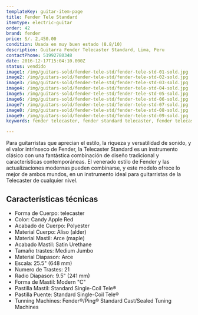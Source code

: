 ```yaml
---
templateKey: guitar-item-page
title: Fender Tele Standard
itemtype: electric-guitar
order: 42
brand: fender
price: S/. 2,450.00
condition: Usada en muy buen estado (8.8/10)
description: Guitarra Fender Telecaster Standard, Lima, Peru
contactPhone: 51992780348
date: 2016-12-17T15:04:10.000Z
status: vendido
image1: /img/guitars-sold/fender-tele-std/fender-tele-std-01-sold.jpg
image2: /img/guitars-sold/fender-tele-std/fender-tele-std-02-sold.jpg
image3: /img/guitars-sold/fender-tele-std/fender-tele-std-03-sold.jpg
image4: /img/guitars-sold/fender-tele-std/fender-tele-std-04-sold.jpg
image5: /img/guitars-sold/fender-tele-std/fender-tele-std-05-sold.jpg
image6: /img/guitars-sold/fender-tele-std/fender-tele-std-06-sold.jpg
image7: /img/guitars-sold/fender-tele-std/fender-tele-std-07-sold.jpg
image8: /img/guitars-sold/fender-tele-std/fender-tele-std-08-sold.jpg
image9: /img/guitars-sold/fender-tele-std/fender-tele-std-09-sold.jpg
keywords: fender telecaster, fender standard telecaster, fender telecaster, fender telecaster

---
```

Para guitarristas que aprecian el estilo, la riqueza y versatilidad de sonido, y el valor intrínseco de Fender, la Telecaster Standard es un instrumento clásico con una fantástica combinación de diseño tradicional y características contemporáneas. El venerado estilo de Fender y las actualizaciones modernas pueden combinarse, y este modelo ofrece lo mejor de ambos mundos, en un instrumento ideal para guitarristas de la Telecaster de cualquier nivel. 

## Características técnicas

* Forma de Cuerpo: telecaster
* Color: Candy Apple Red
* Acabado de Cuerpo: Polyester
* Material Cuerpo: Aliso (alder)
* Material Mastil: Arce (maple)
* Acabado Mastil: Satin Urethane
* Tamaño trastes: Medium Jumbo
* Material Diapason: Arce
* Escala: 25.5" (648 mm)
* Numero de Trastes: 21
* Radio Diapason: 9.5" (241 mm)
* Forma de Mastil: Modern "C"
* Pastilla Mastil: Standard Single-Coil Tele®
* Pastilla Puente: Standard Single-Coil Tele®
* Tunning Machines: Fender®/Ping® Standard Cast/Sealed Tuning Machines